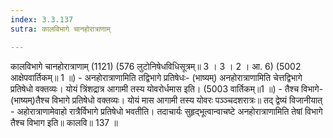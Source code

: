 ```yaml
---
index: 3.3.137
sutra: कालविभागे चानहोरात्राणाम्

---
```

 कालविभागे चानहोरात्राणाम् (1121) (576 लुटोनिषेधविधिसूत्रम्॥ 3 । 3 । 2 । आ. 6) (5002 आक्षेपवार्तिकम्॥ 1 ॥) - अनहोरात्राणामिति तद्विभागे प्रतिषेधः- (भाष्यम्) अनहोरात्राणामिति चेत्तद्विभागे प्रतिषेधो वक्तव्यः। योयं त्रिंशद्रात्र आगामी तस्य योवरोर्धमास इति। (5003 वार्तिकम्॥1 ॥) - तैश्च विभागे- (भाष्यम्)तैश्च विभागे प्रतिषेधो वक्तव्यः। योयं मास आगामी तस्य योवरः पञ्ञ्चदशरात्रः॥ तद् द्वेष्यं विजानीयात् - अहोरात्राणामेवाहो रात्रैर्विभागे प्रतिषेधो भवतीति। तदाचार्यः सुहृद्भूत्वान्वाचष्टे अनहोरात्राणामिति तेषां विभागे तैश्च विभाग इति॥ कालवि॥ 137 ॥ 